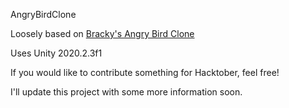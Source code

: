 AngryBirdClone


Loosely based on [Bracky's Angry Bird Clone](https://www.youtube.com/watch?v=QM8M0RainRI)

Uses Unity 2020.2.3f1

If you would like to contribute something for Hacktober, feel free!  
  
I'll update this project with some more information soon. 
